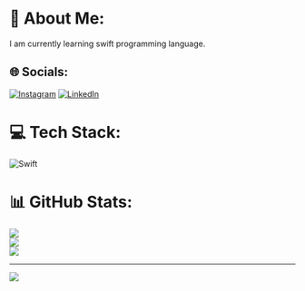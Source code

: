 # 💫 About Me:
I am currently learning swift programming language.


## 🌐 Socials:
[![Instagram](https://img.shields.io/badge/Instagram-%23E4405F.svg?logo=Instagram&logoColor=white)](https://instagram.com/kemal.glrr) [![LinkedIn](https://img.shields.io/badge/LinkedIn-%230077B5.svg?logo=linkedin&logoColor=white)](https://linkedin.com/in/https://www.linkedin.com/in/kemalglrr/) 

# 💻 Tech Stack:
![Swift](https://img.shields.io/badge/swift-F54A2A?style=for-the-badge&logo=swift&logoColor=white)
# 📊 GitHub Stats:
![](https://github-readme-stats.vercel.app/api?username=kemalglrr&theme=synthwave&hide_border=false&include_all_commits=false&count_private=false)<br/>
![](https://github-readme-streak-stats.herokuapp.com/?user=kemalglrr&theme=synthwave&hide_border=false)<br/>
![](https://github-readme-stats.vercel.app/api/top-langs/?username=kemalglrr&theme=synthwave&hide_border=false&include_all_commits=false&count_private=false&layout=compact)

---
[![](https://visitcount.itsvg.in/api?id=kemalglrr&icon=0&color=0)](https://visitcount.itsvg.in)

<!-- Proudly created with GPRM ( https://gprm.itsvg.in ) -->
